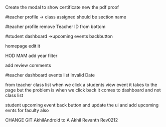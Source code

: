 Create the modal to show certificate new the pdf proof 


#teacher profile -> class assigned should be section name


#teacher profile remove Teacher ID from bottom


#student dashboard ->upcoming events backbutton


homepage edit it

HOD MAM add year filter

add review comments

#teacher dashboard events list Invalid Date

from teacher class list when we click a students view event it takes to the page but the problem is when we click back it comes to dashboard and not class list


student upcoming event back button and update the ui
and 
add upcoming evnts for faculty also 

<!-- when logging in teacher login
    if !faculty 
        redriect to hod & academic adivisor page which is same (only filter by assigned class)
    else
        faculty -->

CHANGE GIT
AkhilAndroid to A Akhil
Revanth Rev0212